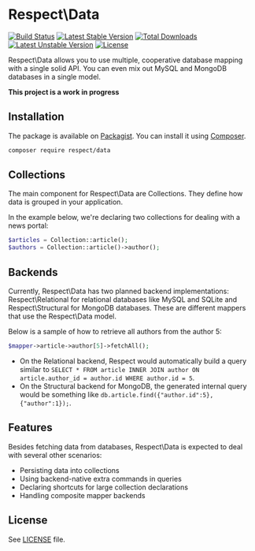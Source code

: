 # Respect\Data

[![Build Status](https://secure.travis-ci.org/Respect/Data.png)](http://travis-ci.org/Respect/Data) [![Latest Stable Version](https://poser.pugx.org/respect/data/v/stable.png)](https://packagist.org/packages/respect/data) [![Total Downloads](https://poser.pugx.org/respect/data/downloads.png)](https://packagist.org/packages/respect/data) [![Latest Unstable Version](https://poser.pugx.org/respect/data/v/unstable.png)](https://packagist.org/packages/respect/data) [![License](https://poser.pugx.org/respect/data/license.png)](https://packagist.org/packages/respect/data)

Respect\Data allows you to use multiple, cooperative database mapping with a single solid API. You can
even mix out MySQL and MongoDB databases in a single model.

**This project is a work in progress**

## Installation

The package is available on [Packagist](https://packagist.org/packages/arara/process).
You can install it using [Composer](http://getcomposer.org).

```bash
composer require respect/data
```

## Collections

The main component for Respect\Data are Collections. They define how data is grouped in your application.

In the example below, we're declaring two collections for dealing with a news portal:

```php
$articles = Collection::article();
$authors = Collection::article()->author();
```

## Backends

Currently, Respect\Data has two planned backend implementations: Respect\Relational for relational databases
like MySQL and SQLite and Respect\Structural for MongoDB databases. These are different mappers that use
the Respect\Data model.

Below is a sample of how to retrieve all authors from the author 5:

```php
$mapper->article->author[5]->fetchAll();
```

 * On the Relational backend, Respect would automatically build a query similar to
   `SELECT * FROM article INNER JOIN author ON article.author_id = author.id WHERE author.id = 5`.
 * On the Structural backend for MongoDB, the generated internal query would be something
   like `db.article.find({"author.id":5}, {"author":1});`.

## Features

Besides fetching data from databases, Respect\Data is expected to deal with several other scenarios:

  * Persisting data into collections
  * Using backend-native extra commands in queries
  * Declaring shortcuts for large collection declarations
  * Handling composite mapper backends

## License

See [LICENSE](LICENSE) file.

